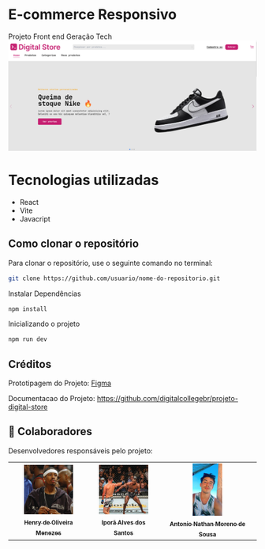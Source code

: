 # E-commerce Responsivo 
Projeto Front end Geração Tech
![Futuramente, a imagem do projeto estará aqui](./public/readme.png)

# Tecnologias utilizadas
- React
- Vite
- Javacript

## Como clonar o repositório

Para clonar o repositório, use o seguinte comando no terminal:

```bash
git clone https://github.com/usuario/nome-do-repositorio.git
```

Instalar Dependências
```bash
npm install
```

Inicializando o projeto
```bash
npm run dev
```

## Créditos
Prototipagem do Projeto: [Figma](https://www.figma.com/design/cfb4F7ZXMFQmvmTn3PKI4z/DRIP-STORE---DIGITAL-COLLEGE?node-id=22-30)

Documentacao do Projeto: https://github.com/digitalcollegebr/projeto-digital-store
## 🤝 Colaboradores

Desenvolvedores responsáveis pelo projeto:

<table>
  <tr>
    <td align="center">
      <a href="https://github.com/henrymzs" title="link github">
        <img src="./public/gitHenry.png" width="100px;" alt="Foto do Henry no GitHub"/><br>
        <sub>
          <b>Henry de Oliveira Menezes</b>
        </sub>
      </a>
    </td>
    <td align="center">
      <a href="https://github.com/IporanRM" title="link github">
        <img src="./public/gitIporan.jpeg" width="100px;" alt="Foto do Iporan no GitHub"/><br>
        <sub>
          <b>Iporã Alves dos Santos</b>
        </sub>
      </a>
    </td>
    <td align="center">
      <a href="https://github.com/Nathan-Mn" title="link github">
        <img src="./public/nathangithub.jpeg" width="60px;" alt="Foto do Nathan no GitHub"/><br>
        <sub>
          <b>Antonio Nathan Moreno de Sousa</b>
        </sub>
      </a>
    </td>
  </tr>
</table>

